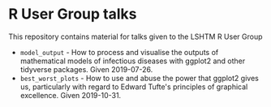 # R User Group talks

This repository contains material for talks given to the LSHTM R User Group

* `model_output` - How to process and visualise the outputs of mathematical models of infectious diseases with ggplot2 and other tidyverse packages. Given 2019-07-26.
* `best_worst_plots` - How to use and abuse the power that ggplot2 gives us, particularly with regard to Edward Tufte's principles of graphical excellence. Given 2019-10-31.
